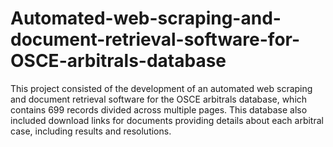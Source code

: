 # Automated-web-scraping-and-document-retrieval-software-for-OSCE-arbitrals-database
This project consisted of the development of an automated web scraping and document retrieval software for the OSCE arbitrals database, which contains 699 records divided across multiple pages. This database also included download links for documents providing details about each arbitral case, including results and resolutions.

